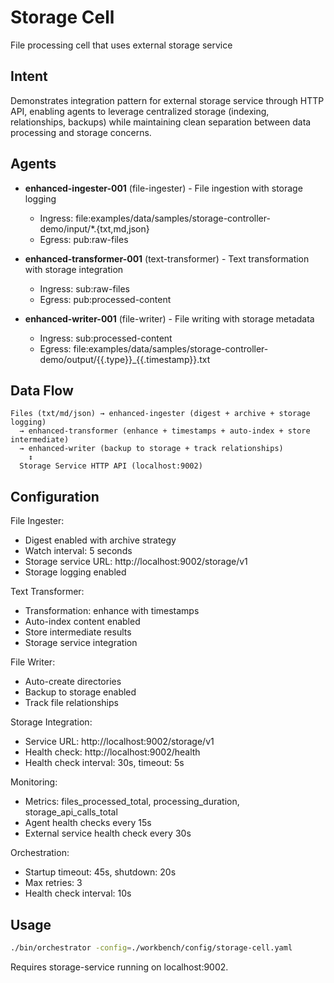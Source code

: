 # Storage Cell

File processing cell that uses external storage service

## Intent

Demonstrates integration pattern for external storage service through HTTP API, enabling agents to leverage centralized storage (indexing, relationships, backups) while maintaining clean separation between data processing and storage concerns.

## Agents

- **enhanced-ingester-001** (file-ingester) - File ingestion with storage logging
  - Ingress: file:examples/data/samples/storage-controller-demo/input/*.{txt,md,json}
  - Egress: pub:raw-files

- **enhanced-transformer-001** (text-transformer) - Text transformation with storage integration
  - Ingress: sub:raw-files
  - Egress: pub:processed-content

- **enhanced-writer-001** (file-writer) - File writing with storage metadata
  - Ingress: sub:processed-content
  - Egress: file:examples/data/samples/storage-controller-demo/output/{{.type}}_{{.timestamp}}.txt

## Data Flow

```
Files (txt/md/json) → enhanced-ingester (digest + archive + storage logging)
  → enhanced-transformer (enhance + timestamps + auto-index + store intermediate)
  → enhanced-writer (backup to storage + track relationships)
    ↕
  Storage Service HTTP API (localhost:9002)
```

## Configuration

File Ingester:
- Digest enabled with archive strategy
- Watch interval: 5 seconds
- Storage service URL: http://localhost:9002/storage/v1
- Storage logging enabled

Text Transformer:
- Transformation: enhance with timestamps
- Auto-index content enabled
- Store intermediate results
- Storage service integration

File Writer:
- Auto-create directories
- Backup to storage enabled
- Track file relationships

Storage Integration:
- Service URL: http://localhost:9002/storage/v1
- Health check: http://localhost:9002/health
- Health check interval: 30s, timeout: 5s

Monitoring:
- Metrics: files_processed_total, processing_duration, storage_api_calls_total
- Agent health checks every 15s
- External service health check every 30s

Orchestration:
- Startup timeout: 45s, shutdown: 20s
- Max retries: 3
- Health check interval: 10s

## Usage

```bash
./bin/orchestrator -config=./workbench/config/storage-cell.yaml
```

Requires storage-service running on localhost:9002.
